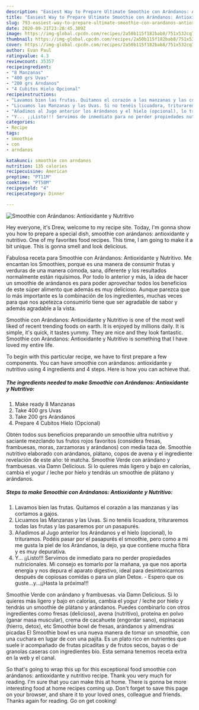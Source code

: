 ```yaml
---
description: "Easiest Way to Prepare Ultimate Smoothie con Arándanos: Antioxidante y Nutritivo"
title: "Easiest Way to Prepare Ultimate Smoothie con Arándanos: Antioxidante y Nutritivo"
slug: 793-easiest-way-to-prepare-ultimate-smoothie-con-arandanos-antioxidante-y-nutritivo
date: 2020-09-21T23:28:45.309Z
image: https://img-global.cpcdn.com/recipes/2a50b115f182bab8/751x532cq70/smoothie-con-arandanos-antioxidante-y-nutritivo-foto-principal.jpg
thumbnail: https://img-global.cpcdn.com/recipes/2a50b115f182bab8/751x532cq70/smoothie-con-arandanos-antioxidante-y-nutritivo-foto-principal.jpg
cover: https://img-global.cpcdn.com/recipes/2a50b115f182bab8/751x532cq70/smoothie-con-arandanos-antioxidante-y-nutritivo-foto-principal.jpg
author: Evan Paul
ratingvalue: 4.3
reviewcount: 35357
recipeingredient:
- "8 Manzanas"
- "400 grs Uvas"
- "200 grs Arndanos"
- "4 Cubitos Hielo Opcional"
recipeinstructions:
- "Lavamos bien las frutas. Quitamos el corazón a las manzanas y las cortamos a gajos."
- "Licuamos las Manzanas y las Uvas. Si no tenéis licuadora, trituraremos todas las frutas y las pasaremos por un pasapurés."
- "Añadimos al Jugo anterior los Arándanos y el hielo (opcional), lo trituramos. Podéis pasar por el pasapurés el smoothie, pero como a mi me gusta la piel de los Arándanos, la dejo, ya que contiene mucha fibra y es muy depurativa."
- "Y... ¡¡Listo!!! Servimos de inmediato para no perder propiedades nutricionales. Mi consejo es tomarlo por la mañana, ya que nos aporta energía y nos depura el aparato digestivo, ideal para desintoxicarnos después de copiosas comidas o para un plan Detox. Espero que os guste...y...¡¡Hasta la próxima!!!"
categories:
- Recipe
tags:
- smoothie
- con
- arndanos

katakunci: smoothie con arndanos 
nutrition: 135 calories
recipecuisine: American
preptime: "PT11M"
cooktime: "PT58M"
recipeyield: "4"
recipecategory: Dinner

---
```



![Smoothie con Arándanos: Antioxidante y Nutritivo](https://img-global.cpcdn.com/recipes/2a50b115f182bab8/751x532cq70/smoothie-con-arandanos-antioxidante-y-nutritivo-foto-principal.jpg)

Hey everyone, it's Drew, welcome to my recipe site. Today, I'm gonna show you how to prepare a special dish, smoothie con arándanos: antioxidante y nutritivo. One of my favorites food recipes. This time, I am going to make it a bit unique. This is gonna smell and look delicious.

Fabulosa receta para Smoothie con Arándanos: Antioxidante y Nutritivo. Me encantan los Smoothies, porque es una manera de consumir frutas y verduras de una manera cómoda, sana, diferente y los resultados normalmente están riquísimos. Por todo lo anterior y más, la idea de hacer un smoothie de arándanos es para poder aprovechar todos los beneficios de este súper alimento que además es muy delicioso. Aunque parezca que lo más importante es la combinación de los ingredientes, muchas veces para que nos apetezca consumirlo tiene que ser agradable de sabor y además agradable a la vista.

Smoothie con Arándanos: Antioxidante y Nutritivo is one of the most well liked of recent trending foods on earth. It is enjoyed by millions daily. It is simple, it's quick, it tastes yummy. They are nice and they look fantastic. Smoothie con Arándanos: Antioxidante y Nutritivo is something that I have loved my entire life.


To begin with this particular recipe, we have to first prepare a few components. You can have smoothie con arándanos: antioxidante y nutritivo using 4 ingredients and 4 steps. Here is how you can achieve that.

<!--inarticleads1-->

##### The ingredients needed to make Smoothie con Arándanos: Antioxidante y Nutritivo:

1. Make ready 8 Manzanas
1. Take 400 grs Uvas
1. Take 200 grs Arándanos
1. Prepare 4 Cubitos Hielo (Opcional)


Obtén todos sus beneficios preparando un smoothie ultra nutritivo y saciante mezclando tus frutos rojos favoritos (considera fresas, frambuesas, moras, zarzamoras y arándanos) con media taza de. Smoothie nutritivo elaborado con arándanos, plátano, copos de avena y el ingrediente revelación de este año: té matcha. Smoothie Verde con arándano y frambuesas. via Damn Delicious. Si lo quieres más ligero y bajo en calorías, cambia el yogur / leche por hielo y tendrás un smoothie de plátano y arándanos. 

<!--inarticleads2-->

##### Steps to make Smoothie con Arándanos: Antioxidante y Nutritivo:

1. Lavamos bien las frutas. Quitamos el corazón a las manzanas y las cortamos a gajos.
1. Licuamos las Manzanas y las Uvas. Si no tenéis licuadora, trituraremos todas las frutas y las pasaremos por un pasapurés.
1. Añadimos al Jugo anterior los Arándanos y el hielo (opcional), lo trituramos. Podéis pasar por el pasapurés el smoothie, pero como a mi me gusta la piel de los Arándanos, la dejo, ya que contiene mucha fibra y es muy depurativa.
1. Y... ¡¡Listo!!! Servimos de inmediato para no perder propiedades nutricionales. Mi consejo es tomarlo por la mañana, ya que nos aporta energía y nos depura el aparato digestivo, ideal para desintoxicarnos después de copiosas comidas o para un plan Detox. - Espero que os guste...y...¡¡Hasta la próxima!!!


Smoothie Verde con arándano y frambuesas. via Damn Delicious. Si lo quieres más ligero y bajo en calorías, cambia el yogur / leche por hielo y tendrás un smoothie de plátano y arándanos. Puedes combinarlo con otros ingredientes como fresas (delicioso), avena (nutritivo), proteína en polvo (ganar masa muscular), crema de cacahuete (engordar sano), espinacas (hierro, detox), etc Smoothie bowl de fresas, arándanos y almendras picadas El Smoothie bowl es una nueva manera de tomar un smoothie, con una cuchara en lugar de con una pajita. Es un plato rico en nutrientes que suele ir acompañado de frutas picaditas y de frutos secos, bayas o de granolas caseras con ingredientes bío. Esta semana tenemos receta extra en la web y el canal. 

So that's going to wrap this up for this exceptional food smoothie con arándanos: antioxidante y nutritivo recipe. Thank you very much for reading. I'm sure that you can make this at home. There is gonna be more interesting food at home recipes coming up. Don't forget to save this page on your browser, and share it to your loved ones, colleague and friends. Thanks again for reading. Go on get cooking!
